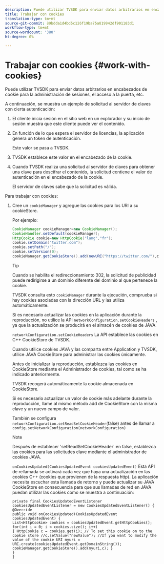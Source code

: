 ```yaml
---
description: Puede utilizar TVSDK para enviar datos arbitrarios en encabezados de cookie para la administración de sesiones, el acceso a la puerta, etc.
title: Trabajar con cookies
translation-type: tm+mt
source-git-commit: 89bdda1d4bd5c126f19ba75a819942df901183d1
workflow-type: tm+mt
source-wordcount: '380'
ht-degree: 0%

---
```



# Trabajar con cookies {#work-with-cookies}

Puede utilizar TVSDK para enviar datos arbitrarios en encabezados de cookie para la administración de sesiones, el acceso a la puerta, etc.

A continuación, se muestra un ejemplo de solicitud al servidor de claves con cierta autenticación:

1. El cliente inicia sesión en el sitio web en un explorador y su inicio de sesión muestra que este cliente puede ver el contenido.
1. En función de lo que espera el servidor de licencias, la aplicación genera un token de autenticación.

   Este valor se pasa a TVSDK.
1. TVSDK establece este valor en el encabezado de la cookie.
1. Cuando TVSDK realiza una solicitud al servidor de claves para obtener una clave para descifrar el contenido, la solicitud contiene el valor de autenticación en el encabezado de la cookie.

   El servidor de claves sabe que la solicitud es válida.

Para trabajar con cookies:

1. Cree un `cookieManager` y agregue las cookies para los URI a su cookieStore.

   Por ejemplo:

   ```java
   CookieManager cookieManager=new CookieManager(); 
   CookieHandler.setDefault(cookieManager);  
   HttpCookie cookie=new HttpCookie("lang","fr"); 
   cookie.setDomain("twitter.com");  
   cookie.setPath("/"); 
   cookie.setVersion(0); 
   cookieManager.getCookieStore().add(newURI("https://twitter.com/"),cookie);
   ```

   >[!TIP]
   >
   >Cuando se habilita el redireccionamiento 302, la solicitud de publicidad puede redirigirse a un dominio diferente del dominio al que pertenece la cookie.

   TVSDK consulta esto `cookieManager` durante la ejecución, comprueba si hay cookies asociadas con la dirección URL y las utiliza automáticamente.

   Si es necesario actualizar las cookies en la aplicación durante la reproducción, no utilice la API `networkConfiguration.setCookieHeaders` , ya que la actualización se producirá en el almacén de cookies de JAVA.

   `networkConfiguration.setCookieHeaders` La API establece las cookies en C++ CookieStore de TVSDK.

   Cuando utilice cookies JAVA y las comparta entre Application y TVSDK, utilice JAVA CookieStore para administrar las cookies únicamente.

   Antes de inicializar la reproducción, establezca las cookies en CookieStore mediante el Administrador de cookies, tal como se ha indicado anteriormente.

   TVSDK recogerá automáticamente la cookie almacenada en CookieStore.

   Si es necesario actualizar un valor de cookie más adelante durante la reproducción, llame al mismo método add de CookieStore con la misma clave y un nuevo campo de valor.

   También se configura
   `networkConfiguration.setReadSetCookieHeader`(false) antes de llamar a
   `config.setNetworkConfiguration(networkConfiguration)`

   >[!NOTE]
   >
   >Después de establecer &#39;setReadSetCookieHeader&#39; en false, establezca las cookies para las solicitudes clave mediante el administrador de cookies JAVA.

   `onCookiesUpdated(CookiesUpdatedEvent cookiesUpdatedEvent)`
Esta API de rellamada se activará cada vez que haya una actualización en las cookies C++ (cookies que provienen de la respuesta http). La aplicación necesita escuchar esta llamada de retorno y puede actualizar su JAVA CookieStore en consecuencia para que sus llamadas de red en JAVA puedan utilizar las cookies como se muestra a continuación:

   ```
   private final CookiesUpdatedEventListener cookiesUpdatedEventListener = new CookiesUpdatedEventListener() {
   @Override
   public void onCookiesUpdated(CookiesUpdatedEvent cookiesUpdatedEvent) {
   List<HttpCookie> cookies = cookiesUpdatedEvent.getHttpCookies();
   for(int i = 0; i < cookies.size(); i++)
   { HttpCookie c = cookies.get(i); // To set this cookie on to the cookie store //c.setValue("newValue"); //If you want to modify the value of the cookie URI myuri = URI.create(cookiesUpdatedEvent.getDomainString()); cookieManager.getCookieStore().add(myuri,c); }
   }
   }
   ```

